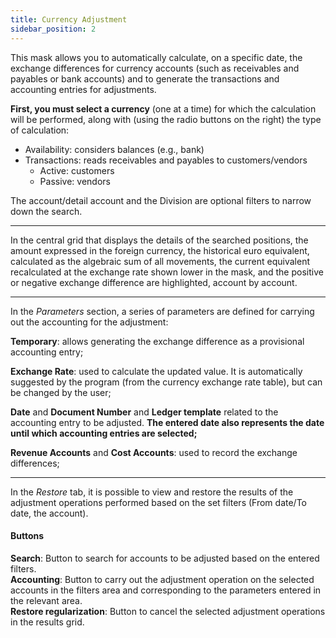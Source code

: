 ```yaml
---
title: Currency Adjustment
sidebar_position: 2
---
```


This mask allows you to automatically calculate, on a specific date, the exchange differences for currency accounts (such as receivables and payables or bank accounts) and to generate the transactions and accounting entries for adjustments.

**First, you must select a currency** (one at a time) for which the calculation will be performed, along with (using the radio buttons on the right) the type of calculation:

- Availability: considers balances (e.g., bank)
- Transactions: reads receivables and payables to customers/vendors
    - Active: customers
    - Passive: vendors

The account/detail account and the Division are optional filters to narrow down the search.

---

In the central grid that displays the details of the searched positions, the amount expressed in the foreign currency, the historical euro equivalent, calculated as the algebraic sum of all movements, the current equivalent recalculated at the exchange rate shown lower in the mask, and the positive or negative exchange difference are highlighted, account by account.

---

In the *Parameters* section, a series of parameters are defined for carrying out the accounting for the adjustment:

**Temporary**: allows generating the exchange difference as a provisional accounting entry;

**Exchange Rate**: used to calculate the updated value. It is automatically suggested by the program (from the currency exchange rate table), but can be changed by the user;

**Date** and **Document Number** and **Ledger template** related to the accounting entry to be adjusted. **The entered date also represents the date until which accounting entries are selected;**

**Revenue Accounts** and **Cost Accounts**: used to record the exchange differences;

---

In the *Restore* tab, it is possible to view and restore the results of the adjustment operations performed based on the set filters (From date/To date, the account).

#### Buttons

**Search**: Button to search for accounts to be adjusted based on the entered filters.  
**Accounting**: Button to carry out the adjustment operation on the selected accounts in the filters area and corresponding to the parameters entered in the relevant area.  
**Restore regularization**: Button to cancel the selected adjustment operations in the results grid.  
